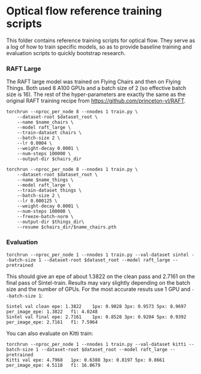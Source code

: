 # Optical flow reference training scripts

This folder contains reference training scripts for optical flow.
They serve as a log of how to train specific models, so as to provide baseline
training and evaluation scripts to quickly bootstrap research.


### RAFT Large

The RAFT large model was trained on Flying Chairs and then on Flying Things.
Both used 8 A100 GPUs and a batch size of 2 (so effective batch size is 16). The
rest of the hyper-parameters are exactly the same as the original RAFT training
recipe from https://github.com/princeton-vl/RAFT.

```
torchrun --nproc_per_node 8 --nnodes 1 train.py \
    --dataset-root $dataset_root \
    --name $name_chairs \
    --model raft_large \
    --train-dataset chairs \
    --batch-size 2 \
    --lr 0.0004 \
    --weight-decay 0.0001 \
    --num-steps 100000 \
    --output-dir $chairs_dir
```

```
torchrun --nproc_per_node 8 --nnodes 1 train.py \
    --dataset-root $dataset_root \
    --name $name_things \
    --model raft_large \
    --train-dataset things \
    --batch-size 2 \
    --lr 0.000125 \
    --weight-decay 0.0001 \
    --num-steps 100000 \
    --freeze-batch-norm \
    --output-dir $things_dir\
    --resume $chairs_dir/$name_chairs.pth
```


### Evaluation

```
torchrun --nproc_per_node 1 --nnodes 1 train.py --val-dataset sintel --batch-size 1 --dataset-root $dataset_root --model raft_large --pretrained
```

This should give an epe of about 1.3822 on the clean pass and 2.7161 on the
final pass of Sintel-train. Results may vary slightly depending on the batch
size and the number of GPUs. For the most accurate resuts use 1 GPU and
`--batch-size 1`:

```
Sintel val clean epe: 1.3822	1px: 0.9028	3px: 0.9573	5px: 0.9697	per_image_epe: 1.3822	f1: 4.0248
Sintel val final epe: 2.7161	1px: 0.8528	3px: 0.9204	5px: 0.9392	per_image_epe: 2.7161	f1: 7.5964
```

You can also evaluate on Kitti train:

```
torchrun --nproc_per_node 1 --nnodes 1 train.py --val-dataset kitti --batch-size 1 --dataset-root $dataset_root --model raft_large --pretrained
Kitti val epe: 4.7968	1px: 0.6388	3px: 0.8197	5px: 0.8661	per_image_epe: 4.5118	f1: 16.0679
```
